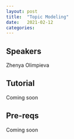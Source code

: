 ```yaml
---
layout: post
title:  "Topic Modeling"
date:   2021-02-12
categories:
---
```


## Speakers

Zhenya Olimpieva

## Tutorial

Coming soon

## Pre-reqs

Coming soon
